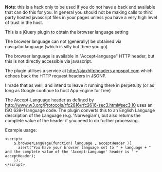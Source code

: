  **Note**: this is a hack only to be used if you do not have a back end available that can do this for you. In general you should not be making calls to third party hosted javascript files in your pages unless you have a very high level of trust in the host.

This is a jQuery plugin to obtain the browser language setting 

The browser language can not (generally) be obtained via navigator.language (which is silly but there you go).

The browser language is available in "Accept-language" HTTP header, but this is not directly accessible via javascript.

The plugin utilises a service at http://ajaxhttpheaders.appspot.com which echoes back the HTTP request headers in JSONP.

I made that as well, and intend to leave it running there in perpetuity (or as long as Google continue to host App Engine for free)

The Accept-Language header as defined by http://www.w3.org/Protocols/rfc2616/rfc2616-sec3.html#sec3.10 uses an ISO 639-1 language code. The plugin converts this to an English Language description of the Language (e.g. 'Norwegian'), but also returns the complete value of the header if you need to do further processing.

Example usage:

```
<script>
    $.browserLanguage(function( language , acceptHeader ){
      alert("You have your browser language set to " + language + " and the complete value of the 'Accept-Language' header is " + acceptHeader);
    });
</script>
```
